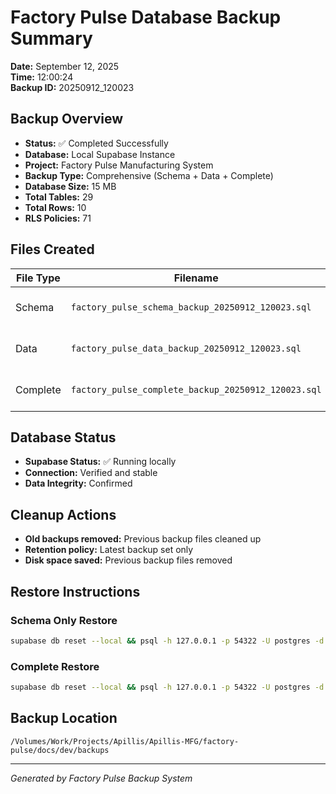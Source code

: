 # Factory Pulse Database Backup Summary
**Date:** September 12, 2025  
**Time:** 12:00:24  
**Backup ID:** 20250912_120023

## Backup Overview
- **Status:** ✅ Completed Successfully
- **Database:** Local Supabase Instance
- **Project:** Factory Pulse Manufacturing System
- **Backup Type:** Comprehensive (Schema + Data + Complete)
- **Database Size:**  15 MB
- **Total Tables:**     29
- **Total Rows:**          10
- **RLS Policies:**     71

## Files Created
| File Type | Filename | Size | Description |
| --------- | -------- | ---- | ----------- |
| Schema | `factory_pulse_schema_backup_20250912_120023.sql` | 168K | Database structure only |
| Data | `factory_pulse_data_backup_20250912_120023.sql` | 172K | Data content only |
| Complete | `factory_pulse_complete_backup_20250912_120023.sql` | 168K | Full database backup |

## Database Status
- **Supabase Status:** ✅ Running locally
- **Connection:** Verified and stable
- **Data Integrity:** Confirmed

## Cleanup Actions
- **Old backups removed:** Previous backup files cleaned up
- **Retention policy:** Latest backup set only
- **Disk space saved:** Previous backup files removed

## Restore Instructions

### Schema Only Restore
```bash
supabase db reset --local && psql -h 127.0.0.1 -p 54322 -U postgres -d postgres < /Volumes/Work/Projects/Apillis/Apillis-MFG/factory-pulse/docs/dev/backups/factory_pulse_schema_backup_20250912_120023.sql
```

### Complete Restore
```bash
supabase db reset --local && psql -h 127.0.0.1 -p 54322 -U postgres -d postgres < /Volumes/Work/Projects/Apillis/Apillis-MFG/factory-pulse/docs/dev/backups/factory_pulse_complete_backup_20250912_120023.sql
```

## Backup Location
```
/Volumes/Work/Projects/Apillis/Apillis-MFG/factory-pulse/docs/dev/backups
```

---
*Generated by Factory Pulse Backup System*
